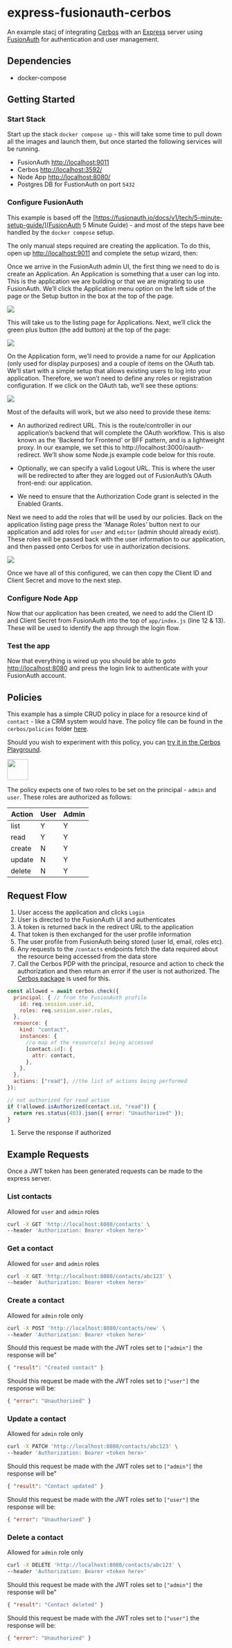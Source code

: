 # express-fusionauth-cerbos

An example stacj of integrating [Cerbos](https://cerbos.dev) with an [Express](https://expressjs.com/) server using [FusionAuth](https://fusionauth.io) for authentication and user management.

## Dependencies

- docker-compose

## Getting Started

### Start Stack

Start up the stack `docker compose up` - this will take some time to pull down all the images and launch them, but once started the following services will be running.

- FusionAuth [http://localhost:9011](`http://localhost:9011`)
- Cerbos [http://localhost:3592/](`http://localhost:3592/`)
- Node App [http://localhost:8080/](`http://localhost:8080/`)
- Postgres DB for FustionAuth on port `5432`

### Configure FusionAuth

This example is based off the [https://fusionauth.io/docs/v1/tech/5-minute-setup-guide/](FusionAuth 5 Minute Guide) - and most of the steps have bee handled by the `docker compose` setup.

The only manual steps required are creating the application. To do this, open up [http://localhost:9011](`http://localhost:9011`) and complete the setup wizard, then:

Once we arrive in the FusionAuth admin UI, the first thing we need to do is create an Application. An Application is something that a user can log into. This is the application we are building or that we are migrating to use FusionAuth. We’ll click the Application menu option on the left side of the page or the Setup button in the box at the top of the page.

<img src="docs/dashboard-applications.png">

This will take us to the listing page for Applications. Next, we’ll click the green plus button (the add button) at the top of the page:

<img src="docs/application-listing.png">

On the Application form, we’ll need to provide a name for our Application (only used for display purposes) and a couple of items on the OAuth tab. We’ll start with a simple setup that allows existing users to log into your application. Therefore, we won’t need to define any roles or registration configuration. If we click on the OAuth tab, we’ll see these options:

<img src="docs/application-form.png">

Most of the defaults will work, but we also need to provide these items:

- An authorized redirect URL. This is the route/controller in our application’s backend that will complete the OAuth workflow. This is also known as the 'Backend for Frontend' or BFF pattern, and is a lightweight proxy. In our example, we set this to http://localhost:3000/oauth-redirect. We’ll show some Node.js example code below for this route.

- Optionally, we can specify a valid Logout URL. This is where the user will be redirected to after they are logged out of FusionAuth’s OAuth front-end: our application.

- We need to ensure that the Authorization Code grant is selected in the Enabled Grants.

Next we need to add the roles that will be used by our policies. Back on the application listing page press the 'Manage Roles' button next to our application and add roles for `user` and `editor` (admin should already exist). These roles will be passed back with the user information to our application, and then passed onto Cerbos for use in authorization decisions.

<img src="docs/add-roles.png">

Once we have all of this configured, we can then copy the Client ID and Client Secret and move to the next step.

### Configure Node App

Now that our application has been created, we need to add the Client ID and Client Secret from FusionAuth into the top of `app/index.js` (line 12 & 13). These will be used to identify the app through the login flow.


### Test the app

Now that everything is wired up you should be able to goto [http://localhost:8080](`http://localhost:8080`) and press the login link to authenticate with your FusionAuth account.

## Policies

This example has a simple CRUD policy in place for a resource kind of `contact` - like a CRM system would have. The policy file can be found in the `cerbos/policies` folder [here](https://github.com/cerbos/express-fusionauth-cerbos/blob/main/cerbos/policies/contact.yaml).

Should you wish to experiment with this policy, you can <a href="https://play.cerbos.dev/p/sZC611cf06deexP0q8CTcVufTVau1SA3" target="_blank">try it in the Cerbos Playground</a>.

<a href="https://play.cerbos.dev/p/sZC611cf06deexP0q8CTcVufTVau1SA3" target="_blank"><img src="docs/launch.jpg" height="48" /></a>

The policy expects one of two roles to be set on the principal - `admin` and `user`. These roles are authorized as follows:

| Action | User | Admin |
| ------ | ---- | ----- |
| list   | Y    | Y     |
| read   | Y    | Y     |
| create | N    | Y     |
| update | N    | Y     |
| delete | N    | Y     |




## Request Flow

1. User access the application and clicks `Login`
2. User is directed to the FusionAuth UI and authenticates
3. A token is returned back in the redirect URL to the application
4. That token is then exchanged for the user profile information
5. The user profile from FusionAuth being stored (user Id, email, roles etc).
6. Any requests to the `/contacts` endpoints fetch the data required about the resource being accessed from the data store
7. Call the Cerbos PDP with the principal, resource and action to check the authorization and then return an error if the user is not authorized. The [Cerbos package](https://www.npmjs.com/package/cerbos) is used for this.

```js
const allowed = await cerbos.check({
  principal: { // from the FusionAuth profile
    id: req.session.user.id,
    roles: req.session.user.roles,
  },
  resource: {
    kind: "contact",
    instances: {
      //a map of the resource(s) being accessed
      [contact.id]: {
        attr: contact,
      },
    },
  },
  actions: ["read"], //the list of actions being performed
});

// not authorized for read action
if (!allowed.isAuthorized(contact.id, "read")) {
  return res.status(403).json({ error: "Unauthorized" });
}
```

1. Serve the response if authorized

## Example Requests

Once a JWT token has been generated requests can be made to the express server.

### List contacts

Allowed for `user` and `admin` roles

```bash
curl -X GET 'http://localhost:8080/contacts' \
--header 'Authorization: Bearer <token here>'
```

### Get a contact

Allowed for `user` and `admin` roles

```bash
curl -X GET 'http://localhost:8080/contacts/abc123' \
--header 'Authorization: Bearer <token here>'
```

### Create a contact

Allowed for `admin` role only

```bash
curl -X POST 'http://localhost:8080/contacts/new' \
--header 'Authorization: Bearer <token here>'
```

Should this request be made with the JWT roles set to `["admin"]` the response will be"

```json
{ "result": "Created contact" }
```

Should this request be made with the JWT roles set to `["user"]` the response will be:

```json
{ "error": "Unauthorized" }
```

### Update a contact

Allowed for `admin` role only

```bash
curl -X PATCH 'http://localhost:8080/contacts/abc123' \
--header 'Authorization: Bearer <token here>'
```

Should this request be made with the JWT roles set to `["admin"]` the response will be"

```json
{ "result": "Contact updated" }
```

Should this request be made with the JWT roles set to `["user"]` the response will be:

```json
{ "error": "Unauthorized" }
```

### Delete a contact

Allowed for `admin` role only

```bash
curl -X DELETE 'http://localhost:8080/contacts/abc123' \
--header 'Authorization: Bearer <token here>'
```

Should this request be made with the JWT roles set to `["admin"]` the response will be"

```json
{ "result": "Contact deleted" }
```

Should this request be made with the JWT roles set to `["user"]` the response will be:

```json
{ "error": "Unauthorized" }
```
